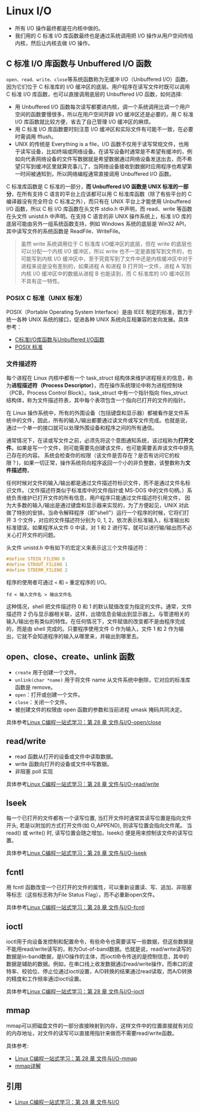 # Linux I/O

- 所有 I/O 操作最终都是在内核中做的。
- 我们用的 C 标准 I/O 库函数最终也是通过系统调用把 I/O 操作从用户空间传给内核，然后让内核去做 I/O 操作。

## C 标准 I/O 库函数与 Unbuffered I/O 函数

`open、read、write、close`等系统函数称为无缓冲 I/O（Unbuffered I/O）函数，因为它们位于 C 标准库的 I/O 缓冲区的底层。用户程序在读写文件时既可以调用 C 标准 I/O 库函数，也可以直接调用底层的 Unbuffered I/O 函数，如何选择:

- 用 Unbuffered I/O 函数每次读写都要进内核，调一个系统调用比调一个用户空间的函数要慢很多，所以在用户空间开辟 I/O 缓冲区还是必要的，用 C 标准 I/O 库函数就比较方便，省去了自己管理 I/O 缓冲区的麻烦。
- 用 C 标准 I/O 库函数要时刻注意 I/O 缓冲区和实际文件有可能不一致，在必要时需调用 fflush。
- UNIX 的传统是 Everything is a file，I/O 函数不仅用于读写常规文件，也用于读写设备，比如终端或网络设备。在读写设备时通常是不希望有缓冲的，例如向代表网络设备的文件写数据就是希望数据通过网络设备发送出去，而不希望只写到缓冲区里就算完事儿了，当网络设备接收到数据时应用程序也希望第一时间被通知到，所以网络编程通常直接调用 Unbuffered I/O 函数。

C 标准库函数是 C 标准的一部分，**而 Unbuffered I/O 函数是 UNIX 标准的一部分**，在所有支持 C 语言的平台上应该都可以用 C 标准库函数（除了有些平台的 C 编译器没有完全符合 C 标准之外），而只有在 UNIX 平台上才能使用 Unbuffered I/O 函数，所以 C 标 I/O 库函数在头文件 stdio.h 中声明，而 read、write 等函数在头文件 unistd.h 中声明。在支持 C 语言的非 UNIX 操作系统上，标准 I/O 库的底层可能由另外一组系统函数支持，例如 Windows 系统的底层是 Win32 API，其中读写文件的系统函数是 ReadFile、WriteFile。

>虽然 write 系统调用位于 C 标准库 I/O缓冲区的底层，但在 write 的底层也可以分配一个内核 I/O 缓冲区，所以 write 也不一定是直接写到文件的，也可能写到内核 I/O 缓冲区中，至于究竟写到了文件中还是内核缓冲区中对于进程来说是没有差别的，如果进程 A 和进程 B 打开同一文件，进程 A 写到内核 I/O 缓冲区中的数据从进程 B 也能读到，而 C 标准库的 I/O 缓冲区则不具有这一特性。

### POSIX C 标准（UNIX 标准）

POSIX（Portable Operating System Interface）是由 IEEE 制定的标准，致力于统一各种 UNIX 系统的接口，促进各种 UNIX 系统向互相兼容的发向发展。具体参考：

- [C标准I/O库函数与Unbuffered I/O函数](https://akaedu.github.io/book/ch28s02.html)
- [POSIX 标准](https://i.linuxtoy.org/docs/guide/ch48s05.html)

### 文件描述符

每个进程在 Linux 内核中都有一个 task_struct 结构体来维护进程相关的信息，称为**进程描述符（Process Descriptor）**，而在操作系统理论中称为进程控制块（PCB，Process Control Block）。task_struct 中有一个指针指向 files_struct 结构体，称为文件描述符表，其中每个表项包含一个指向已打开的文件的指针。

在 Linux 操作系统中，所有的外围设备（包括键盘和显示器）都被看作是文件系统中的文件，因此，所有的输入/输出都要通过读文件或写文件完成。也就是说，通过一个单一的接口就可以处理外围设备和程序之间的所有通信。

通常情况下，在读或写文件之前，必须先将这个意图通知系统，该过程称为**打开文件**。如果是写一个文件，则可能需要先创建该文件，也可能需要丢弃该文件中原先己存在的内容。 系统会检查你的权限（该文件是否存在？是否有访问它的权限？)，如果一切正常，操作系统将向程序返回一个小的非负整数，该整数称为**文件描述符**。

任何时候对文件的输入/输出都是通过文件描述符标识文件，而不是通过文件名标识文件。（文件描述符类似于标准库中的文件指针或 MS-DOS 中的文件句柄。）系统负责维护已打开文件的所有信息，用户程序只能通过文件描述符引用文件， 因为大多数的输入/输出是通过键盘和显示器来实现的，为了方便起见，UNIX 对此做了特别的安排。当命令解释程序（即"shell"）运行一个程序的时候，它将们打开 3 个文件，对应的文件描述符分别为 0, 1, 2，依次表示标准输入，标准输出和标准错误。如果程序从文件 0 中读，对 1 和 2 进行写，就可以进行输/输出而不必关心打开文件的问题。

头文件 unistd.h 中有如下的宏定义来表示这三个文件描述符：

```c
#define STDIN_FILENO 0
#define STDOUT_FILENO 1
#define STDERR_FILENO 2
```

程序的使用者可通过 `<` 和 `>` 重定程序的 I/O。

```shell
fd < 输入文件名 > 输出文件名
```

这种情况，shell 把文件描述符 0 和 1 的默认赋值改变为指定的文件。通常，文件描述符 2 仍与显示器相关联，这样，出错信息会输出到显示器上。与管道相关的输入/输出也有类似的特性。在任何情况下，文件赋值的改变都不是由程序完成的，而是由 shell 完成的。只要程序使用文件 0 作为输入，文件 1 和 2 作为输出，它就不会知道程序的输入从哪里来，并输出到哪里去。

## open、close、create、unlink 函数

- `create` 用于创建一个文件。
- `unlink(char *name)` 用于将文件 name 从文件系统中删除，它对应的标准库函数是 remove。
- `open`：打开或创建一个文件。
- `close`：关闭一个文件。
- 被创建文件的权限由 open 函数的参数和当前进程 umask 掩码共同决定。

具体参考[Linux C编程一站式学习：第 28 章 文件与I/O-open/close](https://akaedu.github.io/book/ch28s03.html)

## read/write

- read 函数从打开的设备或文件中读取数据。
- write 函数向打开的设备或文件中写数据。
- 非阻塞 poll 实现

具体参考[Linux C编程一站式学习：第 28 章 文件与I/O-read/write](https://akaedu.github.io/book/ch28s04.html)

## lseek

每一个已打开的文件都有一个读写位置, 当打开文件时通常其读写位置是指向文件开头, 若是以附加的方式打开文件(如 O_APPEND), 则读写位置会指向文件尾。 当 read() 或 write() 时, 读写位置会随之增加，lseek() 便是用来控制该文件的读写位置。

具体参考[Linux C编程一站式学习：第 28 章 文件与I/O-lseek](https://akaedu.github.io/book/ch28s05.html)

## fcntl

用 fcntl 函数改变一个已打开的文件的属性，可以重新设置读、写、追加、非阻塞等标志（这些标志称为File Status Flag），而不必重新open文件。

具体参考[Linux C编程一站式学习：第 28 章 文件与I/O-fcntl](https://akaedu.github.io/book/ch28s06.html)

## ioctl

ioctl用于向设备发控制和配置命令，有些命令也需要读写一些数据，但这些数据是不能用read/write读写的，称为Out-of-band数据。也就是说，read/write读写的数据是in-band数据，是I/O操作的主体，而ioctl命令传送的是控制信息，其中的数据是辅助的数据。例如，在串口线上收发数据通过read/write操作，而串口的波特率、校验位、停止位通过ioctl设置，A/D转换的结果通过read读取，而A/D转换的精度和工作频率通过ioctl设置。

具体参考[Linux C编程一站式学习：第 28 章 文件与I/O-ioctl](https://akaedu.github.io/book/ch28s07.html)

## mmap

mmap可以把磁盘文件的一部分直接映射到内存，这样文件中的位置直接就有对应的内存地址，对文件的读写可以直接用指针来做而不需要read/write函数。

具体参考:

- [Linux C编程一站式学习：第 28 章 文件与I/O-mmap](https://akaedu.github.io/book/ch28s08.html)
- [mmap详解](https://nieyong.github.io/wiki_cpu/mmap%E8%AF%A6%E8%A7%A3.html)

## 引用

- [Linux C编程一站式学习：第 28 章 文件与I/O](https://akaedu.github.io/book/ch28.html)
